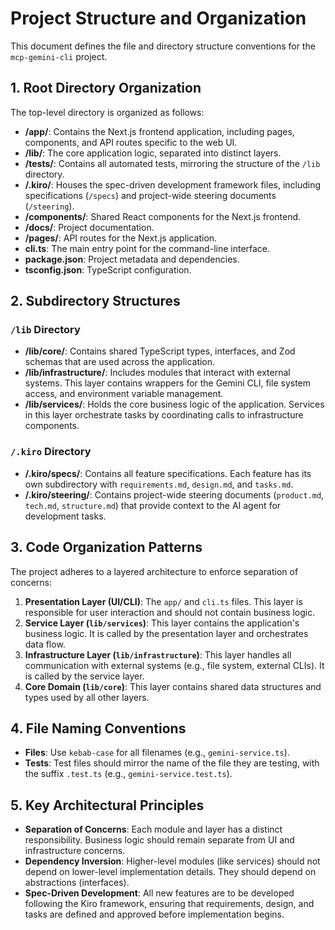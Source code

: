 # Project Structure and Organization

This document defines the file and directory structure conventions for the `mcp-gemini-cli` project.

## 1. Root Directory Organization

The top-level directory is organized as follows:

- **/app/**: Contains the Next.js frontend application, including pages, components, and API routes specific to the web UI.
- **/lib/**: The core application logic, separated into distinct layers.
- **/tests/**: Contains all automated tests, mirroring the structure of the `/lib` directory.
- **/.kiro/**: Houses the spec-driven development framework files, including specifications (`/specs`) and project-wide steering documents (`/steering`).
- **/components/**: Shared React components for the Next.js frontend.
- **/docs/**: Project documentation.
- **/pages/**: API routes for the Next.js application.
- **cli.ts**: The main entry point for the command-line interface.
- **package.json**: Project metadata and dependencies.
- **tsconfig.json**: TypeScript configuration.

## 2. Subdirectory Structures

### `/lib` Directory
- **/lib/core/**: Contains shared TypeScript types, interfaces, and Zod schemas that are used across the application.
- **/lib/infrastructure/**: Includes modules that interact with external systems. This layer contains wrappers for the Gemini CLI, file system access, and environment variable management.
- **/lib/services/**: Holds the core business logic of the application. Services in this layer orchestrate tasks by coordinating calls to infrastructure components.

### `/.kiro` Directory
- **/.kiro/specs/**: Contains all feature specifications. Each feature has its own subdirectory with `requirements.md`, `design.md`, and `tasks.md`.
- **/.kiro/steering/**: Contains project-wide steering documents (`product.md`, `tech.md`, `structure.md`) that provide context to the AI agent for development tasks.

## 3. Code Organization Patterns

The project adheres to a layered architecture to enforce separation of concerns:

1.  **Presentation Layer (UI/CLI)**: The `app/` and `cli.ts` files. This layer is responsible for user interaction and should not contain business logic.
2.  **Service Layer (`lib/services`)**: This layer contains the application's business logic. It is called by the presentation layer and orchestrates data flow.
3.  **Infrastructure Layer (`lib/infrastructure`)**: This layer handles all communication with external systems (e.g., file system, external CLIs). It is called by the service layer.
4.  **Core Domain (`lib/core`)**: This layer contains shared data structures and types used by all other layers.

## 4. File Naming Conventions

- **Files**: Use `kebab-case` for all filenames (e.g., `gemini-service.ts`).
- **Tests**: Test files should mirror the name of the file they are testing, with the suffix `.test.ts` (e.g., `gemini-service.test.ts`).

## 5. Key Architectural Principles

- **Separation of Concerns**: Each module and layer has a distinct responsibility. Business logic should remain separate from UI and infrastructure concerns.
- **Dependency Inversion**: Higher-level modules (like services) should not depend on lower-level implementation details. They should depend on abstractions (interfaces).
- **Spec-Driven Development**: All new features are to be developed following the Kiro framework, ensuring that requirements, design, and tasks are defined and approved before implementation begins.
